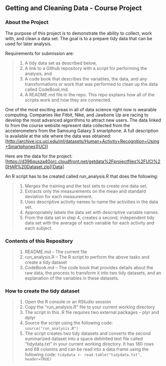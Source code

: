 ## Getting and Cleaning Data - Course Project 

### About the Project
The purpose of this project is to demonstrate the ability to collect, work with, and clean a data set. The goal is to a prepare tidy data that can be used for later analysis. 

Requirements for submission are:
  > 1. A tidy data set as described below,  
  > 2. A link to a Github repository with a script for performing the analysis, and  
  > 3. A code book that describes the variables, the data, and any transformations or work that was performed to clean up the data called CodeBook.md.   
  > 4. A README.md file in the repo. This repo explains how all of the scripts work and how they are connected.  
  

One of the most exciting areas in all of data science right now is wearable computing. Companies like Fitbit, Nike, and Jawbone Up are racing to develop the most advanced algorithms to attract new users. The data linked to from the course website represent data collected from the accelerometers from the Samsung Galaxy S smartphone. A full description is available at the site where the data was obtained: [http://archive.ics.uci.edu/ml/datasets/Human+Activity+Recognition+Using+Smartphones][UCI]

[UCI]: http://archive.ics.uci.edu/ml/datasets/Human+Activity+Recognition+Using+Smartphones 

Here are the data for the project: [https://d396qusza40orc.cloudfront.net/getdata%2Fprojectfiles%2FUCI%20HAR%20Dataset.zip][Data]

[Data]: https://d396qusza40orc.cloudfront.net/getdata%2Fprojectfiles%2FUCI%20HAR%20Dataset.zip  

An R script has to be created called run_analysis.R that does the following: 
   > 1.	Merges the training and the test sets to create one data set.
   > 2.	Extracts only the measurements on the mean and standard deviation for each measurement. 
   > 3.	Uses descriptive activity names to name the activities in the data set.
   > 4.	Appropriately labels the data set with descriptive variable names. 
   > 5.	From the data set in step 4, creates a second, independent tidy data set with the average of each variable for each activity and each subject.


### Contents of this Repository
  > 1. README.md – The current file 
  > 2. run_analysis.R – The R script to perform the above tasks and create a tidy dataset
  > 3. CodeBook.md – The code book that provides details about the raw data, the process to transform it into two tidy datasets, and an explanation of the variables in these datasets.


### How to create the tidy dataset
  > 1. Open the R console or an RStudio session
  > 2. Copy the "run_analysis.R" file to your current working directory 
  > 3. The script in this .R file requires two external packages – plyr and dplyr
  > 4. Source the script using the following code: `source("run_analysis.R")`
  > 5. The script creates two tidy datasets and converts the second summarized dataset into a space delimited text file called "tidydata.txt" in your current working directory. It has 180 rows and 68 columns and can be read into a data frame using the following code: `tidydata <- read.table("tidydata.txt", header=TRUE)`
  
  

